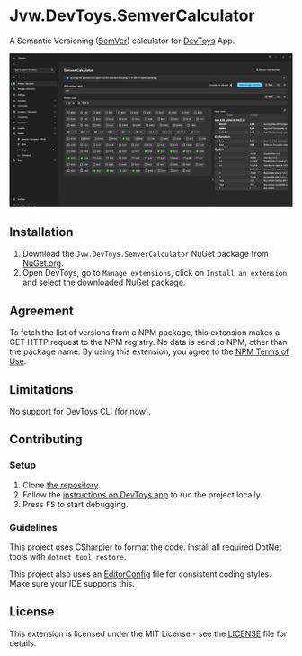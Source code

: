 # Jvw.DevToys.SemverCalculator

A Semantic Versioning ([SemVer](https://semver.org)) calculator for [DevToys](https://devtoys.app/) App.

![Screenshot of Jvw.DevToys.SemverCalculator](https://raw.githubusercontent.com/jerone/Jvw.DevToys.SemverCalculator/master/screenshot.jpg)

## Installation

1. Download the `Jvw.DevToys.SemverCalculator` NuGet package from [NuGet.org](https://www.nuget.org/packages/Jvw.DevToys.SemverCalculator/).
2. Open DevToys, go to `Manage extensions`, click on `Install an extension` and select the downloaded NuGet package.

## Agreement

To fetch the list of versions from a NPM package, this extension makes a GET HTTP request to the NPM registry.
No data is send to NPM, other than the package name.
By using this extension, you agree to the [NPM Terms of Use](https://www.npmjs.com/policies/terms).

## Limitations

No support for DevToys CLI (for now).

## Contributing

### Setup

1. Clone [the repository](https://github.com/jerone/Jvw.DevToys.SemverCalculator).
2. Follow the [instructions on DevToys.app](https://devtoys.app/doc/articles/extension-development/getting-started/setup.html) to run the project locally.
3. Press <kbd>F5</kbd> to start debugging.

### Guidelines

This project uses [CSharpier](https://csharpier.com/) to format the code. Install all required DotNet tools with `dotnet tool restore`.

This project also uses an [EditorConfig](https://editorconfig.org/) file for consistent coding styles. Make sure your IDE supports this.

## License

This extension is licensed under the MIT License - see the [LICENSE](https://github.com/jerone/Jvw.DevToys.SemverCalculator/blob/master/LICENSE.md) file for details.
